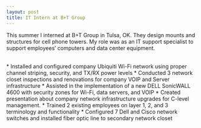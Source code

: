 ```yaml
---
layout: post
title: IT Intern at B+T Group
---
```


This summer I interned at B+T Group in Tulsa, OK. They design mounts and structures for cell phone towers. My role was as an IT support specialist to support employees’ computers and data center equipment.

<br/>
* Installed and configured company Ubiquiti Wi-Fi network using proper channel striping, security, and TX/RX power levels
* Conducted 3 network closet inspections and renovations for company VOIP and Server infrastructure
* Assisted in the implementation of a new DELL SonicWALL 4600 with security zones for Wi-Fi, data servers, and VOIP
* Created presentation about company network infrastructure upgrades for C-level management.
* Trained 2 existing employees on layer 1, 2, and 3 terminology and functionality
* Configured 7 Dell and Cisco network switches and installed fiber optic line to secondary network closet
